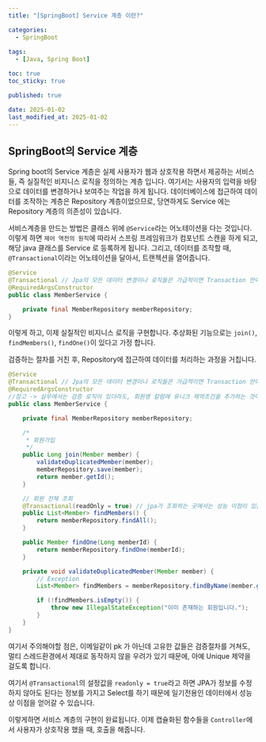 ```yaml
---
title: "[SpringBoot] Service 계층 이란?"

categories:
  - SpringBoot
  
tags:
  - [Java, Spring Boot]

toc: true
toc_sticky: true

published: true

date: 2025-01-02
last_modified_at: 2025-01-02
---
```


## SpringBoot의 Service 계층

Spring boot의 Service 계층은 실제 사용자가 웹과 상호작용 하면서 제공하는 서비스들, 즉 실질적인 비지니스 로직을 정의하는 계층 입니다. 여기서는 사용자의 입력을 바탕으로 데이터를 변경하거나 보여주는 작업을 하게 됩니다. 데이터베이스에 접근하여 데이터를 조작하는 계층은 Repository 계층이었으므로, 당연하게도 Service 에는 Repository 계층의 의존성이 있습니다.

서비스계층을 만드는 방법은 클래스 위에 `@Service`라는 어노테이션을 다는 것입니다. 이렇게 하면 `제어 역전의 원칙`에 따라서 스프링 프레임워크가 컴포넌트 스캔을 하게 되고, 해당 java 클래스를 Service 로 등록하게 됩니다. 그리고, 데이터를 조작할 때, `@Transactional`이라는 어노테이션을 달아서, 트랜젝션을 열어줍니다.

```java
@Service
@Transactional // Jpa의 모든 데이터 변경이나 로직들은 가급적이면 Transaction 안에서 수행되어야 함. 그리고 패키지는 spring꺼 쓰자
@RequiredArgsConstructor
public class MemberService {

    private final MemberRepository memberRepository;
}
```

이렇게 하고, 이제 실질적인 비지니스 로직을 구현합니다. 추상화된 기능으로는 `join()`, `findMembers()`, `findOne()`이 있다고 가정 합니다.

검증하는 절차를 거친 후, Repository에 접근하여 데이터를 처리하는 과정을 거칩니다.

```java
@Service
@Transactional // Jpa의 모든 데이터 변경이나 로직들은 가급적이면 Transaction 안에서 수행되어야 함. 그리고 패키지는 spring꺼 쓰자
@RequiredArgsConstructor
//참고 -> 실무에서는 검증 로직이 있더라도, 회원명 칼럼에 유니크 제약조건을 추가하는 것이 안전하다.
public class MemberService {

    private final MemberRepository memberRepository;

    /*
     * 회원가입
     */
    public Long join(Member member) {
        validateDuplicatedMember(member);
        memberRepository.save(member);
        return member.getId();
    }

    // 회원 전체 조회
    @Transactional(readOnly = true) // jpa가 조회하는 곳에서는 성능 이점이 있음
    public List<Member> findMembers() {
        return memberRepository.findAll();
    }

    public Member findOne(Long memberId) {
        return memberRepository.findOne(memberId);
    }

    private void validateDuplicatedMember(Member member) {
        // Exception
        List<Member> findMembers = memberRepository.findByName(member.getName());

        if (!findMembers.isEmpty()) {
            throw new IllegalStateException("이미 존재하는 회원입니다.");
        }
    }
}
```

여기서 주의해야할 점은, 이메일같이 pk 가 아닌데 고유한 값들은 검증절차를 거쳐도, 멀티 스레드환경에서 제대로 동작하지 않을 우려가 있기 때문에, 아예 Unique 제약을 걸도록 합니다.

여기서 `@Transactional`의 설정값을 `readonly = true`라고 하면 JPA가 정보를 수정하지 않아도 된다는 정보를 가지고 Select를 하기 때문에 일기전용인 데이터에서 성능상 이점을 얻어갈 수 있습니다.

이렇게하면 서비스 계층의 구현이 완료됩니다. 이제 캡슐화된 함수들을 `Controller`에서 사용자가 상호작용 했을 때, 호출을 해줍니다.
